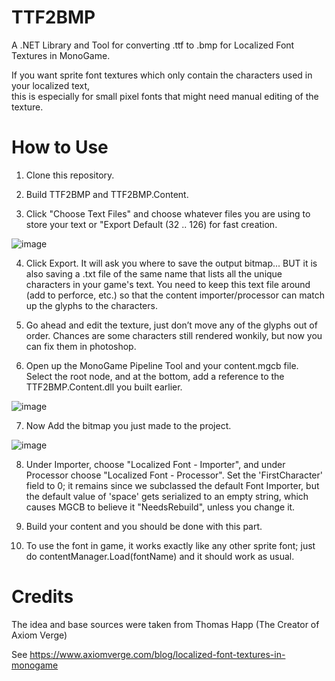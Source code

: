 # TTF2BMP

A .NET Library and Tool for converting .ttf to .bmp for Localized Font Textures in MonoGame.  

If you want sprite font textures which only contain the characters used in your localized text,  
this is especially for small pixel fonts that might need manual editing of the texture. 

# How to Use

1.  Clone this repository.

2.  Build TTF2BMP and TTF2BMP.Content.

3.  Click "Choose Text Files" and choose whatever files you are using to store your text or "Export Default (32 .. 126) for fast creation.

![image](https://github.com/user-attachments/assets/879f3a4f-a033-497e-9f9c-8cfc76c34cb4)

4.  Click Export.  It will ask you where to save the output bitmap... BUT it is also saving a .txt file of the same name that lists all the unique characters in your game's text.  You need to keep this text file around (add to perforce, etc.) so that the content importer/processor can match up the glyphs to the characters.

5.  Go ahead and edit the texture, just don’t move any of the glyphs out of order.  Chances are some characters still rendered wonkily, but now you can fix them in photoshop.

6.  Open up the MonoGame Pipeline Tool and your content.mgcb file.  Select the root node, and at the bottom, add a reference to the TTF2BMP.Content.dll you built earlier.

![image](https://github.com/user-attachments/assets/3343def9-7c7f-4872-b3e8-5c7a440e1b62)

7.  Now Add the bitmap you just made to the project.

![image](https://github.com/user-attachments/assets/cc698bda-1768-4d3d-af8b-a26b74d9a809)

8.  Under Importer, choose "Localized Font - Importer", and under Processor choose "Localized Font - Processor".  Set the 'FirstCharacter' field to 0; it remains since we subclassed the default Font Importer, but the default value of 'space' gets serialized to an empty string, which causes MGCB to believe it "NeedsRebuild", unless you change it.

9.  Build your content and you should be done with this part.

10.  To use the font in game, it works exactly like any other sprite font; just do contentManager.Load<SpriteFont>(fontName) and it should work as usual.


# Credits
The idea and base sources were taken from Thomas Happ (The Creator of Axiom Verge)

See https://www.axiomverge.com/blog/localized-font-textures-in-monogame
